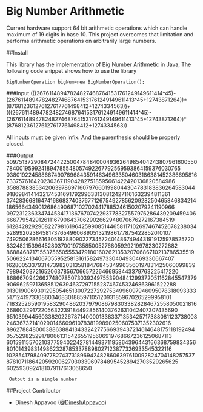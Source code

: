 Big Number Arithmetic
=======================

Current hardware support 64 bit arithmetic operations which can handle maximum of 19 digits in base 10. 
This project overcomes that limitation and performs arithmetic operations on arbitrarily large numbers.

##Install

This library has the implementation of Big Number Arithmetic in Java, The following code snippet shows how 
to use the library

    BigNumberOperation bigNum=new BigNumberOperation();

###Input
	(((267611489478248274687641531761249149611414^45)-(267611489478248274687641531761249149611413^45+12743871264))*
	(876812361276127617761498412+1274334563))+(((267611489478248274687641531761249149611414^45)-
	(267611489478248274687641531761249149611413^45+12743871264))*(876812361276127617761498412+1274334563))

All inputs must be given infix. And the parenthesis should be properly closed.

###Output
	 509751372908472442250047848400049362649854042438079616005507840019599241894785548057492267792569593864159376030765
	 038019224588667490769684359146349633504603186381452386695816733757616420230367119042827518595661422420136820584986
	 358878838534206397869716079766019980443047831838362645830449186984141432174531691792996331308124271161632394811361
	 374283668164741686837403767712675492785620928250465846834214186566434901268649068710270244178852461502079241190966
	 097231236334744534171367670742293778327557976286439209459406666779542912611167906437062902662948070676272167384519
	 612842829290822798161964259908514465811710269746745267823803452899202384581737654960689051321986177875422852010107
	 749250628661630519288090227345724014867494431919125978525720832482153964528037001973585005276805929219978230272882
	 868846871715537565055534791801602621353207068671021378653551950662241340670559525813161582497330404930469330667407
	 162800533793147398203135818476845349963560197831425060099839798942037216520637856706657226466958443379763225417220
	 868667094266274807850730392497553904841299372051162845547379906962597136585126394637297155287467453246863961522288
	 013019006930129505465130072272927534996097946095078318093333517124197330860346830188597105120931859670265299958101
	 718325265901958329048620379790867983033828284672558050021816268603291722056322391844928561403762631042407307435690
	 651039944560338202267871400001338337135342571738808112373800824636732141029014660961078381998902506075371352302616
	 896278848000388638841343324277566939437214614648175118192494057529825291780661315426551956069197686672361250687113
	 601591155702103775940224278144937119586439644316636875983435680101439831498623287853378898027123877326933545322116
	 102854179840977827437318969424828606397610092824704148257537878107118642059200627030339697848954528942703529265625
	 6025930924181079117613068650
	 
	 Output is a single number
  
##Project Contributor

* Dinesh Appavoo ([@DineshAppavoo](https://twitter.com/DineshAppavoo))

